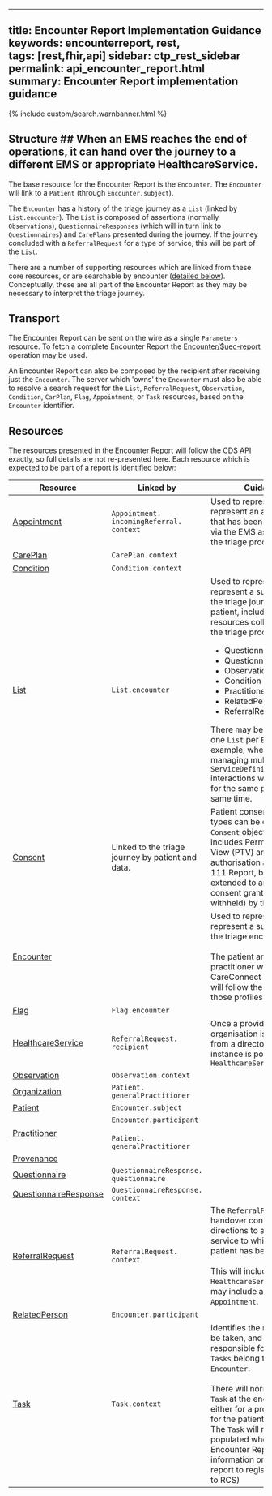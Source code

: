  
---
title: Encounter Report Implementation Guidance    
keywords: encounterreport, rest,    
tags: [rest,fhir,api] sidebar: ctp_rest_sidebar    
permalink: api_encounter_report.html    
summary: Encounter Report implementation guidance     
---    
 {% include custom/search.warnbanner.html %}    
    
## Structure ## When an EMS reaches the end of operations, it can hand over the journey to a different EMS or appropriate HealthcareService.    
    
The base resource for the Encounter Report is the `Encounter`. The `Encounter` will  link to a `Patient` (through `Encounter.subject`).    
    
The `Encounter` has a history of the triage journey as a `List` (linked by `List.encounter`). The `List` is composed of assertions (normally `Observations`), `QuestionnaireResponses` (which will in turn link to `Questionnaires`) and `CarePlans` presented during the journey. If the journey concluded with a `ReferralRequest` for a type of service, this will be part of the `List`.    
    
There are a number of supporting resources which are linked from these core resources, or are searchable by encounter ([detailed below](#Resources)). Conceptually, these are all part of the Encounter Report as they may be necessary to interpret the triage journey.    
    
## Transport ##
The Encounter Report can be sent on the wire as a single `Parameters` resource. To fetch a complete Encounter Report the [Encounter/$uec-report](api_post_uec_report.html) operation may be used.  
   
An Encounter Report can also be composed by the recipient after receiving just the `Encounter`. The server which 'owns' the `Encounter` must also be able to resolve a search request for the `List`, `ReferralRequest`, `Observation`, `Condition`, `CarPlan`, `Flag`, `Appointment`, or `Task` resources, based on the `Encounter` identifier.    
    
## Resources ##    
 The resources presented in the Encounter Report will follow the CDS API exactly, so full details are not re-presented here. Each resource which is expected to be part of a report is identified below:    
    
<table style="min-width:100%;width:100%">    
<thead>    
<tr>    
<th>Resource</th>    
<th>Linked by</th>    
<th>Guidance</th>    
</tr>    
</thead>    
<tbody>    
<tr>    
  <td><a href="https://www.hl7.org/fhir/STU3/appointment.html">Appointment</a></td>    
  <td><code>Appointment.<wbr>incomingReferral.<wbr>context</code></td>    
  <td>Used to represent represent an appointment that has been generated via the EMS as a result of the triage process.</td>    
</tr>    
<tr>    
  <td><a href="api_care_plan.html">CarePlan</a></td>    
  <td><code>CarePlan.<wbr>context</code></td>    
  <td></td>    
</tr>    
<tr>    
  <td><a href="api_condition.html">Condition</a></td>    
  <td><code>Condition.<wbr>context</code></td>    
  <td></td>    
</tr>    
<tr>    
  <td><a href="https://hl7.org/fhir/STU3/list.html">List</a></td>    
  <td><code>List.<wbr>encounter</code></td>    
  <td>    
    Used to represent represent a summary of the triage journey for a patient, including all resources collected during the triage process i.e.:    
    <ul>    
    <li>Questionnaire</li>    
    <li>QuestionnaireResponse</li>    
    <li>Observation</li>    
    <li>Condition</li>    
    <li>Practitioner</li>    
    <li>RelatedPerson</li>    
    <li>ReferralRequest</li>    
    </ul>    
    There may be more than one <code>List</code> per <code>Encounter</code>, for example, where a CDS is managing multiple <code>ServiceDefinition</code> interactions with the EMS for the same patient at the same time.    
  </td>    
</tr>    
<tr>    
  <td><a href="api_consent.html">Consent</a></td>    
  <td>Linked to the triage journey by patient and data.</td>    
  <td>    
   Patient consent of different types can be carried in a <code>Consent</code> object. This includes Permission To View (PTV) and authorisation as per the 111 Report, but can be extended to any type of consent granted (or withheld) by the patient.    
  </td>    
</tr>    
<tr>    
  <td><a href="api_encounter.html">Encounter</a></td>    
  <td></td>    
  <td>    
    Used to represent represent a summary of the triage encounter.    
    <br><br>    
    The patient and practitioner will be CareConnect profiles, and will follow the rules for those profiles    
</td>    
</tr>    
<tr>    
  <td><a href="api_flag.html">Flag</a></td>    
  <td><code>Flag.<wbr>encounter</code></td>    
  <td></td>    
</tr>    
<tr>    
  <td><a href="https://hl7.org/fhir/STU3/healthcareservice.html">HealthcareService</a></td>    
  <td><code>ReferralRequest.<wbr>recipient</code></td>    
  <td>Once a provider organisation is selected from a directory, the instance is populated as a <code>HealthcareService</code></td>    
</tr>    
<tr>    
  <td><a href="api_observation.html">Observation</a></td>    
  <td><code>Observation.<wbr>context</code></td>    
  <td></td>    
</tr>    
<tr>    
  <td><a href="https://hl7.org/fhir/stu3/organization.html">Organization</a></td>    
  <td><code>Patient.<wbr>generalPractitioner</code></td>    
  <td></td>    
</tr>    
<tr>    
  <td><a href="https://hl7.org/fhir/stu3/patient.html">Patient</a></td>    
  <td><code>Encounter.<wbr>subject</code></td>    
  <td></td>    
</tr>    
<tr>    
  <td><a href="https://hl7.org/fhir/stu3/practitioner.html">Practitioner</a></td>    
  <td>    
    <code>Encounter.<wbr>participant</code><br><br>    
    <code>Patient.<wbr>generalPractitioner</code></td>    
  <td></td>    
</tr>    
<tr>    
  <td><a href="api_provenance.html">Provenance</a></td>    
  <td></td>    
  <td></td>    
</tr>    
<tr>    
  <td><a href="api_questionnaire.html">Questionnaire</a></td>    
  <td><code>QuestionnaireResponse.<wbr>questionnaire</code></td>    
  <td></td>    
</tr>    
<tr>    
  <td><a href="api_questionnaire_response.html">QuestionnaireResponse</a></td>    
  <td><code>QuestionnaireResponse.<wbr>context</code></td>    
  <td></td>    
</tr>    
<tr>    
  <td><a href="api_referral_request.html">ReferralRequest</a></td>    
  <td><code>ReferralRequest.<wbr>context</code></td>    
  <td>    
    The <code>ReferralRequest</code> at handover contains directions to an actual service to which the patient has been referred.    
    <br><br>    
    This will include a specific <code>HealthcareService</code>, and may include an <code>Appointment</code>.    
</td>    
</tr>    
<tr>    
  <td><a href="https://hl7.org/fhir/stu3/relatedperson.html">RelatedPerson</a></td>    
  <td><code>Encounter.<wbr>participant</code></td>    
  <td></td>    
</tr>    
<tr>    
  <td><a href="https://www.hl7.org/fhir/stu3/task.html">Task</a></td>    
  <td><code>Task.<wbr>context</code></td>    
  <td>    
      Identifies the next action to be taken, and who is responsible for that action. <code>Tasks</code> belong to the <code>Encounter</code>.    
      <br><br>    
      There will normally be a <code>Task</code> at the end of triage - either for a professional, or for the patient, to carry out. The <code>Task</code> will not be populated where the Encounter Report is for information only (e.g. report to registered GP, or to RCS)    
  </td>    
</tr>    
</tbody>    
</table>
<!--stackedit_data:
eyJoaXN0b3J5IjpbMzY3NDc5ODAxLC0xNzAzMzcwMTYxLC0yND
YwMTI3NjAsMTc2NTE1MzY2NCwtMTY4MTY5OTExNiwyNzk5Mjky
NzgsMjEzOTE4ODAyMV19
-->